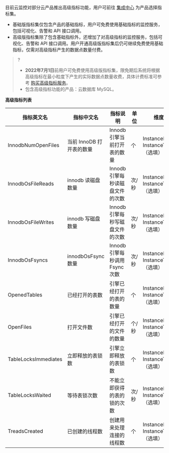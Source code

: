 目前云监控对部分云产品推出高级指标功能，用户可前往 [集成中心](https://console.cloud.tencent.com/monitor/integration) 为产品选择指标集。
- 基础版指标集仅包含产品的基础指标，用户可免费使用基础指标的监控服务，包括可视化、告警和 API 接口调用。
- 高级版指标集除了包含基础指标外，还增加了对高级指标的监控服务，包括可视化、告警和 API 接口调用。用户开通高级版指标集后仍可继续免费使用基础指标，仅需对高级指标产生的数据点数量付费。

>?
>- **2022年7月1日**前用户可免费使用高级版指标集，限免期后系统将根据高级指标在最小粒度下产生的实际数据点数量收费，具体计费标准可参考 [购买高级指标服务](https://cloud.tencent.com/document/product/248/57413)。
>- 包含高级指标功能的产品：云数据库 MySQL。

**高级指标列表**


| 指标英文名           | 指标中文名               | 指标说明                        | 单位  | 维度                             | 统计粒度                  |
| -------------------- | ------------------------ | ------------------------------- | ----- | -------------------------------- | ------------------------- |
| InnodbNumOpenFiles   | 当前 InnoDB 打开表的数量 | Innodb 引擎当前打开表的数量     | 个    | InstanceId、InstanceType（选填） | 5s,60s,300s,3600s         |
| InnodbOsFileReads    | innodb 读磁盘数量         | Innodb 引擎每秒读磁盘文件的次数 | 次/秒 | InstanceId、InstanceType（选填） | 5s,60s,300s,3600s,86400s  |
| InnodbOsFileWrites   | innodb 写磁盘数量         | Innodb 引擎每秒写磁盘文件的次数 | 次/秒 | InstanceId、InstanceType（选填） | 5s,60s,300s,3600s,86400s  |
| InnodbOsFsyncs       | innodbOsFsync 数量        | Innodb 引擎每秒调用 Fsync 次数     | 次/秒 | InstanceId、InstanceType（选填） | 5s,60s,300s,3600s,86400s  |
| OpenedTables         | 已经打开的表数           | 引擎已经打开的表的数量          | 个    | InstanceId、InstanceType（选填） | 5s,60s,300s,3600s,86400s  |
| OpenFiles            | 打开文件数               | 引擎已经打开的文件的数量        | 个/秒 | InstanceId、InstanceType（选填） | 5s,60s,300s,3600s，86400s |
| TableLocksImmediates | 立即释放的表锁数         | 引擎立即释放的表锁数            | 个    | InstanceId、InstanceType（选填） | 5s,60s,300s,3600s,86400s  |
| TableLocksWaited     | 等待表锁次数             | 不能立即获得的表的锁的次数      | 次/秒 | InstanceId、InstanceType（选填） | 5s,60s,300s,3600s,86400s  |
| TreadsCreated        | 已创建的线程数           | 创建用来处理连接的线程数        | 个    | InstanceId、InstanceType（选填） | 5s,60s,300s,3600s,86400s  |

